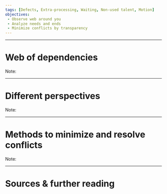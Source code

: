 ```yaml
---
tags: [Defects, Extra-processing, Waiting, Non-used talent, Motion]
objectives: 
 - Observe web around you 
 - Analyze needs and ends
 - Minimize conflicts by transparency
---
```


<!--
Objective:
    * Learn about connections and dependencies between roles 
    * Be able to identify pain-points, and goals of different PoV
    * "Definition of done" checklist of responsibilities transparent and known to all
Agenda:
    * We want to maximize profit from synergies 
    * We want to identify potential areas of conflict of responsibilities
    * Early discussion between individuals is essential for prosperous cooperation
    * We all play in the same team
-->    

---
# Web of dependencies
Note:

---
# Different perspectives
Note:

---
# Methods to minimize and resolve conflicts
Note:

---
# Sources & further reading

[horizon]: ../imgs/dominik-lange-ZUvF7qEIcVI-unsplash.jpg "Photo by Dominik Lange on Unsplash https://unsplash.com/photos/ZUvF7qEIcVI"
